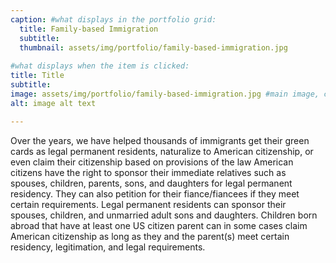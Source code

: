 ```yaml
---
caption: #what displays in the portfolio grid:
  title: Family-based Immigration
  subtitle: 
  thumbnail: assets/img/portfolio/family-based-immigration.jpg
  
#what displays when the item is clicked:
title: Title
subtitle: 
image: assets/img/portfolio/family-based-immigration.jpg #main image, can be a link or a file in assets/img/portfolio
alt: image alt text

---
```

Over the years, we have helped thousands of immigrants get their green cards as legal permanent residents, naturalize to American citizenship, or even claim their citizenship based on provisions of the law
American citizens have the right to sponsor their immediate relatives such as spouses, children, parents, sons, and daughters for legal permanent residency. They can also petition for their fiance/fiancees if they meet certain requirements.
Legal permanent residents can sponsor their spouses, children, and unmarried adult sons and daughters. 
Children born abroad that have at least one US citizen parent can in some cases claim American citizenship as long as they and the parent(s) meet certain residency, legitimation, and legal requirements.